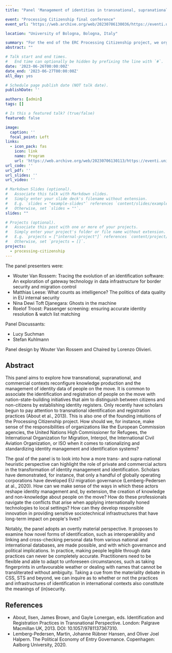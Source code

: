 ```yaml
---
title: "Panel 'Management of identities in transnational, supranational, and commercial reconfigurations'"

event: "Processing Citizenship final conference"
event_url: "https://web.archive.org/web/20230706130036/https://eventi.unibo.it/processingcitizenship"

location: "University of Bologna, Bologna, Italy"

summary: "For the end of the ERC Processing Citizenship project, we organised a conference in Bologna to share the results of our endeavours during two days of presentations, debates, dialogues, roundtables and break-outs. I organised this panel."
abstract: ""

# Talk start and end times.
#   End time can optionally be hidden by prefixing the line with `#`.
date: '2023-06-26T00:00:00Z'
date_end: '2023-06-27T00:00:00Z'
all_day: yes

# Schedule page publish date (NOT talk date).
publishDate: ''

authors: [admin]
tags: []

# Is this a featured talk? (true/false)
featured: false

image:
  caption: ''
  focal_point: Left
links:
  - icon_pack: fas
    icon: link
    name: Program
    url: 'https://web.archive.org/web/20230706130113/https://eventi.unibo.it/processingcitizenship/program'
url_code: ''
url_pdf: ''
url_slides: ''
url_video: ''

# Markdown Slides (optional).
#   Associate this talk with Markdown slides.
#   Simply enter your slide deck's filename without extension.
#   E.g. `slides = "example-slides"` references `content/slides/example-slides.md`.
#   Otherwise, set `slides = ""`.
slides: ""

# Projects (optional).
#   Associate this post with one or more of your projects.
#   Simply enter your project's folder or file name without extension.
#   E.g. `projects = ["internal-project"]` references `content/project/deep-learning/index.md`.
#   Otherwise, set `projects = []`.
projects:
  - processing-citizenship
---
```


The panel presenters were:

- Wouter Van Rossem: Tracing the evolution of an identification software: An exploration of gateway technology in data infrastructure for border security and migration control
- Matthias Leese: What counts as intelligence? The politics of data quality in EU internal security
- Nina Dewi Toft Djanegara: Ghosts in the machine
- Roelof Troost: Passenger screening: ensuring accurate identity resolution & watch list matching

Panel Discussants:

- Lucy Suchman
- Stefan Kuhlmann

Panel design by Wouter Van Rossem and Chaired by Lorenzo Olivieri.

## Abstract

This panel aims to explore how transnational, supranational, and commercial contexts reconfigure knowledge production and the management of identity data of people on the move. It is common to associate the identification and registration of people on the move with nation-state-building initiatives that aim to distinguish between citizens and non-citizens by establishing identity registers. Only recently have scholars begun to pay attention to transnational identification and registration practices (About et al., 2013). This is also one of the founding intuitions of the Processing Citizenship project. How should we, for instance, make sense of the responsibilities of organizations like the European Commission agencies, the United Nations High Commissioner for Refugees, the International Organization for Migration, Interpol, the International Civil Aviation Organization, or ISO when it comes to rationalizing and standardizing identity management and identification systems?

The goal of the panel is to look into how a more trans-  and supra-national heuristic perspective can highlight the role of private and commercial actors in the transformation of identity management and identification. Scholars have demonstrated, for instance, that only a handful of globally operating corporations have developed EU migration governance (Lemberg-Pedersen at al., 2020). How can we make sense of the ways in which these actors reshape identity management and, by extension, the creation of knowledge and non-knowledge about people on the move? How do these professionals navigate the conflicts that arise when applying internationally honed technologies to local settings? How can they develop responsible innovation in providing sensitive sociotechnical infrastructures that have long-term impact on people's lives?

Notably, the panel adopts an overtly material perspective. It proposes to examine how novel forms of identification, such as interoperability and linking and cross-checking personal data from various national and international databases, are made possible, and with which governance and political implications. In practice, making people legible through data practices can never be completely accurate. Practitioners need to be flexible and able to adapt to unforeseen circumstances, such as taking fingerprints in unfavourable weather or dealing with names that cannot be transliterated without ambiguity. Taking a cue from the materiality debate in CSS, STS and beyond, we can inquire as to whether or not the practices and infrastructures of identification in international contexts also constitute the meanings of (in)security.

## References

- About, Ilsen, James Brown, and Gayle Lonergan, eds. Identification and Registration Practices in Transnational Perspective. London: Palgrave Macmillan UK, 2013. DOI: 10.1057/9781137367310.
- Lemberg-Pedersen, Martin, Johanne Rübner Hansen, and Oliver Joel Halpern. The Political Economy of Entry Governance. Copenhagen: Aalborg University, 2020.
